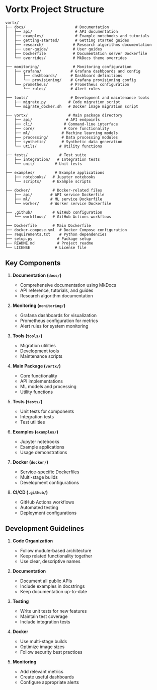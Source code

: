 # Vortx Project Structure

```
vortx/
├── docs/                      # Documentation
│   ├── api/                   # API documentation
│   ├── examples/              # Example notebooks and tutorials
│   ├── getting-started/       # Getting started guides
│   ├── research/             # Research algorithms documentation
│   ├── user-guide/           # User guides
│   ├── Dockerfile            # Documentation server Dockerfile
│   └── overrides/            # MkDocs theme overrides
│
├── monitoring/               # Monitoring configuration
│   ├── grafana/             # Grafana dashboards and config
│   │   ├── dashboards/      # Dashboard definitions
│   │   └── provisioning/    # Grafana provisioning config
│   └── prometheus/          # Prometheus configuration
│       └── rules/           # Alert rules
│
├── tools/                   # Development and maintenance tools
│   ├── migrate.py          # Code migration script
│   └── migrate_docker.sh   # Docker image migration script
│
├── vortx/                  # Main package directory
│   ├── api/               # API endpoints
│   ├── cli/              # Command-line interface
│   ├── core/             # Core functionality
│   ├── ml/              # Machine learning models
│   ├── processing/      # Data processing modules
│   ├── synthetic/       # Synthetic data generation
│   └── utils/          # Utility functions
│
├── tests/              # Test suite
│   ├── integration/   # Integration tests
│   └── unit/         # Unit tests
│
├── examples/         # Example applications
│   ├── notebooks/   # Jupyter notebooks
│   └── scripts/     # Example scripts
│
├── docker/          # Docker-related files
│   ├── api/        # API service Dockerfile
│   ├── ml/         # ML service Dockerfile
│   └── worker/     # Worker service Dockerfile
│
├── .github/         # GitHub configuration
│   └── workflows/   # GitHub Actions workflows
│
├── Dockerfile       # Main Dockerfile
├── docker-compose.yml  # Docker Compose configuration
├── requirements.txt    # Python dependencies
├── setup.py           # Package setup
├── README.md          # Project readme
└── LICENSE           # License file
```

## Key Components

1. **Documentation (`docs/`)**
   - Comprehensive documentation using MkDocs
   - API reference, tutorials, and guides
   - Research algorithm documentation

2. **Monitoring (`monitoring/`)**
   - Grafana dashboards for visualization
   - Prometheus configuration for metrics
   - Alert rules for system monitoring

3. **Tools (`tools/`)**
   - Migration utilities
   - Development tools
   - Maintenance scripts

4. **Main Package (`vortx/`)**
   - Core functionality
   - API implementations
   - ML models and processing
   - Utility functions

5. **Tests (`tests/`)**
   - Unit tests for components
   - Integration tests
   - Test utilities

6. **Examples (`examples/`)**
   - Jupyter notebooks
   - Example applications
   - Usage demonstrations

7. **Docker (`docker/`)**
   - Service-specific Dockerfiles
   - Multi-stage builds
   - Development configurations

8. **CI/CD (`.github/`)**
   - GitHub Actions workflows
   - Automated testing
   - Deployment configurations

## Development Guidelines

1. **Code Organization**
   - Follow module-based architecture
   - Keep related functionality together
   - Use clear, descriptive names

2. **Documentation**
   - Document all public APIs
   - Include examples in docstrings
   - Keep documentation up-to-date

3. **Testing**
   - Write unit tests for new features
   - Maintain test coverage
   - Include integration tests

4. **Docker**
   - Use multi-stage builds
   - Optimize image sizes
   - Follow security best practices

5. **Monitoring**
   - Add relevant metrics
   - Create useful dashboards
   - Configure appropriate alerts 